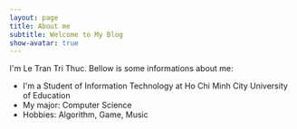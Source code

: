 ```yaml
---
layout: page
title: About me
subtitle: Welcome to My Blog
show-avatar: true
---
```


I'm Le Tran Tri Thuc. Bellow is some informations about me:
- I'm a Student of Information Technology at Ho Chi Minh City University of Education
- My major: Computer Science
- Hobbies: Algorithm, Game, Music
